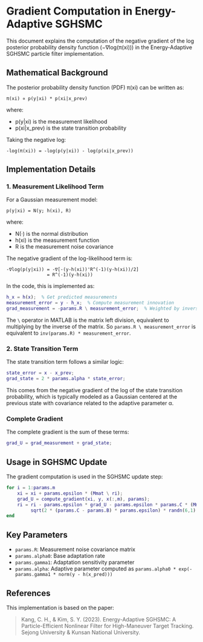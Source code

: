 # Gradient Computation in Energy-Adaptive SGHSMC

This document explains the computation of the negative gradient of the log posterior probability density function (−∇log(π(xi))) in the Energy-Adaptive SGHSMC particle filter implementation.

## Mathematical Background

The posterior probability density function (PDF) π(xi) can be written as:

```
π(xi) ∝ p(y|xi) * p(xi|x_prev)
```

where:
- p(y|xi) is the measurement likelihood
- p(xi|x_prev) is the state transition probability

Taking the negative log:

```
-log(π(xi)) = -log(p(y|xi)) - log(p(xi|x_prev))
```

## Implementation Details

### 1. Measurement Likelihood Term

For a Gaussian measurement model:

```
p(y|xi) = N(y; h(xi), R)
```

where:
- N(·) is the normal distribution
- h(xi) is the measurement function
- R is the measurement noise covariance

The negative gradient of the log-likelihood term is:

```
-∇log(p(y|xi)) = -∇[-(y-h(xi))'R^(-1)(y-h(xi))/2]
               = R^(-1)(y-h(xi))
```

In the code, this is implemented as:

```matlab
h_x = h(x);  % Get predicted measurements
measurement_error = y - h_x;  % Compute measurement innovation
grad_measurement = -params.R \ measurement_error;  % Weighted by inverse measurement noise
```

The `\` operator in MATLAB is the matrix left division, equivalent to multiplying by the inverse of the matrix. So `params.R \ measurement_error` is equivalent to `inv(params.R) * measurement_error`.

### 2. State Transition Term

The state transition term follows a similar logic:

```matlab
state_error = x - x_prev;
grad_state = 2 * params.alpha * state_error;
```

This comes from the negative gradient of the log of the state transition probability, which is typically modeled as a Gaussian centered at the previous state with covariance related to the adaptive parameter α.

### Complete Gradient

The complete gradient is the sum of these terms:

```matlab
grad_U = grad_measurement + grad_state;
```

## Usage in SGHSMC Update

The gradient computation is used in the SGHSMC update step:

```matlab
for i = 1:params.m
    xi = xi + params.epsilon * (Mmat \ ri);
    grad_U = compute_gradient(xi, y, x(:,m), params);
    ri = ri - params.epsilon * grad_U - params.epsilon * params.C * (Mmat \ ri) + ...
         sqrt(2 * (params.C - params.B) * params.epsilon) * randn(6,1);
end
```

## Key Parameters

- `params.R`: Measurement noise covariance matrix
- `params.alpha0`: Base adaptation rate
- `params.gamma1`: Adaptation sensitivity parameter
- `params.alpha`: Adaptive parameter computed as `params.alpha0 * exp(-params.gamma1 * norm(y - h(x_pred)))`

## References

This implementation is based on the paper:
> Kang, C. H., & Kim, S. Y. (2023). Energy-Adaptive SGHSMC: A Particle-Efficient Nonlinear Filter for High-Maneuver Target Tracking. Sejong University & Kunsan National University. 